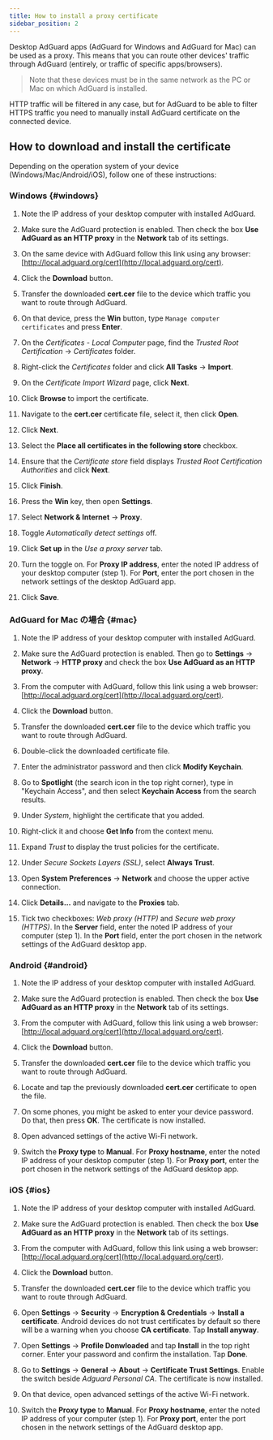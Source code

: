 ```yaml
---
title: How to install a proxy certificate
sidebar_position: 2
---
```


Desktop AdGuard apps (AdGuard for Windows and AdGuard for Mac) can be used as a proxy. This means that you can route other devices' traffic through AdGuard (entirely, or traffic of specific apps/browsers).

> Note that these devices must be in the same network as the PC or Mac on which AdGuard is installed.

HTTP traffic will be filtered in any case, but for AdGuard to be able to filter HTTPS traffic you need to manually install AdGuard certificate on the connected device.

## How to download and install the certificate

Depending on the operation system of your device (Windows/Mac/Android/iOS), follow one of these instructions:

### Windows {#windows}

1. Note the IP address of your desktop computer with installed AdGuard.

2. Make sure the AdGuard protection is enabled. Then check the box **Use AdGuard as an HTTP proxy** in the **Network** tab of its settings.

3. On the same device with AdGuard follow this link using any browser: [http://local.adguard.org/cert](http://local.adguard.org/cert).

4. Click the **Download** button.

5. Transfer the downloaded **cert.cer** file to the device which traffic you want to route through AdGuard.

6. On that device, press the **Win** button, type `Manage computer certificates` and press **Enter**.

7. On the *Certificates - Local Computer* page, find the *Trusted Root Certification* → *Certificates* folder.

8. Right-click the *Certificates* folder and click **All Tasks** → **Import**.

9. On the *Certificate Import Wizard* page, click **Next**.

10. Click **Browse** to import the certificate.

11. Navigate to the **cert.cer** certificate file, select it, then click **Open**.

12. Click **Next**.

13. Select the **Place all certificates in the following store** checkbox.

14. Ensure that the *Certificate store* field displays *Trusted Root Certification Authorities* and click **Next**.

15. Click **Finish**.

16. Press the **Win** key, then open **Settings**.

17. Select **Network & Internet** → **Proxy**.

18. Toggle *Automatically detect settings* off.

19. Click **Set up** in the *Use a proxy server* tab.

20. Turn the toggle on. For **Proxy IP address**, enter the noted IP address of your desktop computer (step 1). For **Port**, enter the port chosen in the network settings of the desktop AdGuard app.

21. Click **Save**.

### AdGuard for Mac の場合 {#mac}

1. Note the IP address of your desktop computer with installed AdGuard.

2. Make sure the AdGuard protection is enabled. Then go to **Settings** → **Network** → **HTTP proxy** and check the box **Use AdGuard as an HTTP proxy**.

3. From the computer with AdGuard, follow this link using a web browser: [http://local.adguard.org/cert](http://local.adguard.org/cert).

4. Click the **Download** button.

5. Transfer the downloaded **cert.cer** file to the device which traffic you want to route through AdGuard.

6. Double-click the downloaded certificate file.

7. Enter the administrator password and then click **Modify Keychain**.

8. Go to **Spotlight** (the search icon in the top right corner), type in "Keychain Access", and then select **Keychain Access** from the search results.

9. Under *System*, highlight the certificate that you added.

10. Right-click it and choose **Get Info** from the context menu.

11. Expand *Trust* to display the trust policies for the certificate.

12. Under *Secure Sockets Layers (SSL)*, select **Always Trust**.

13. Open **System Preferences** → **Network** and choose the upper active connection.

14. Click **Details...** and navigate to the **Proxies** tab.

15. Tick two checkboxes: *Web proxy (HTTP)* and *Secure web proxy (HTTPS)*. In the **Server** field, enter the noted IP address of your computer (step 1). In the **Port** field, enter the port chosen in the network settings of the AdGuard desktop app.

### Android {#android}

1. Note the IP address of your desktop computer with installed AdGuard.

2. Make sure the AdGuard protection is enabled. Then check the box **Use AdGuard as an HTTP proxy** in the **Network** tab of its settings.

3. From the computer with AdGuard, follow this link using a web browser: [http://local.adguard.org/cert](http://local.adguard.org/cert).

4. Click the **Download** button.

5. Transfer the downloaded **cert.cer** file to the device which traffic you want to route through AdGuard.

6. Locate and tap the previously downloaded **cert.cer** certificate to open the file.

7. On some phones, you might be asked to enter your device password. Do that, then press **OK**. The certificate is now installed.

8. Open advanced settings of the active Wi-Fi network.

9. Switch the **Proxy type** to **Manual**. For **Proxy hostname**, enter the noted IP address of your desktop computer (step 1). For **Proxy port**, enter the port chosen in the network settings of the AdGuard desktop app.

### iOS {#ios}

1. Note the IP address of your desktop computer with installed AdGuard.

2. Make sure the AdGuard protection is enabled. Then check the box **Use AdGuard as an HTTP proxy** in the **Network** tab of its settings.

3. From the computer with AdGuard, follow this link using a web browser: [http://local.adguard.org/cert](http://local.adguard.org/cert).

4. Click the **Download** button.

5. Transfer the downloaded **cert.cer** file to the device which traffic you want to route through AdGuard.

6. Open **Settings** → **Security** → **Encryption & Credentials** → **Install a certificate**. Android devices do not trust certificates by default so there will be a warning when you choose **CA certificate**. Tap **Install anyway**.

7. Open **Settings** → **Profile Donwloaded** and tap **Install** in the top right corner. Enter your password and confirm the installation. Tap **Done**.

8. Go to **Settings** → **General** → **About** → **Certificate Trust Settings**. Enable the switch beside *Adguard Personal CA*. The certificate is now installed.

9. On that device, open advanced settings of the active Wi-Fi network.

10. Switch the **Proxy type** to **Manual**. For **Proxy hostname**, enter the noted IP address of your computer (step 1). For **Proxy port**, enter the port chosen in the network settings of the AdGuard desktop app.
